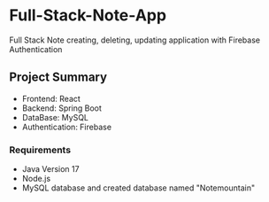 # Full-Stack-Note-App

Full Stack Note creating, deleting, updating application with Firebase Authentication

## Project Summary

- Frontend: React
- Backend: Spring Boot
- DataBase: MySQL
- Authentication: Firebase

### Requirements

- Java Version 17
- Node.js
- MySQL database and created database named "Notemountain"
